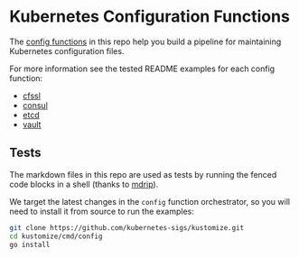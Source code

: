 [config-functions]: https://github.com/kubernetes-sigs/kustomize/blob/master/cmd/config/docs/api-conventions/functions-spec.md
[mdrip]: https://github.com/monopole/mdrip

# Kubernetes Configuration Functions

The [config functions][config-functions] in this repo help you build a pipeline
for maintaining Kubernetes configuration files.

For more information see the tested README examples for each config function:
- [cfssl](/cfssl)
- [consul](/consul)
- [etcd](/etcd)
- [vault](/vault)

## Tests

The markdown files in this repo are used as tests by running the fenced code
blocks in a shell (thanks to [mdrip][mdrip]).

We target the latest changes in the `config` function orchestrator, so you will
need to install it from source to run the examples:

```sh
git clone https://github.com/kubernetes-sigs/kustomize.git
cd kustomize/cmd/config
go install
```
